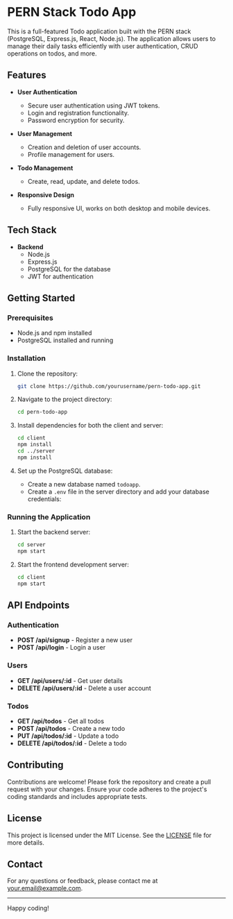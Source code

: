 # PERN Stack Todo App

This is a full-featured Todo application built with the PERN stack (PostgreSQL, Express.js, React, Node.js). The application allows users to manage their daily tasks efficiently with user authentication, CRUD operations on todos, and more.

## Features

- **User Authentication**
  - Secure user authentication using JWT tokens.
  - Login and registration functionality.
  - Password encryption for security.

- **User Management**
  - Creation and deletion of user accounts.
  - Profile management for users.

- **Todo Management**
  - Create, read, update, and delete todos.
  
- **Responsive Design**
  - Fully responsive UI, works on both desktop and mobile devices.


## Tech Stack

- **Backend**
  - Node.js
  - Express.js
  - PostgreSQL for the database
  - JWT for authentication

## Getting Started

### Prerequisites

- Node.js and npm installed
- PostgreSQL installed and running

### Installation

1. Clone the repository:
    ```sh
    git clone https://github.com/yourusername/pern-todo-app.git
    ```

2. Navigate to the project directory:
    ```sh
    cd pern-todo-app
    ```

3. Install dependencies for both the client and server:
    ```sh
    cd client
    npm install
    cd ../server
    npm install
    ```

4. Set up the PostgreSQL database:
    - Create a new database named `todoapp`.
    - Create a `.env` file in the server directory and add your database credentials:
    


### Running the Application

1. Start the backend server:
    ```sh
    cd server
    npm start
    ```

2. Start the frontend development server:
    ```sh
    cd client
    npm start
    ```

## API Endpoints

### Authentication

- **POST /api/signup** - Register a new user
- **POST /api/login** - Login a user

### Users

- **GET /api/users/:id** - Get user details
- **DELETE /api/users/:id** - Delete a user account

### Todos

- **GET /api/todos** - Get all todos
- **POST /api/todos** - Create a new todo
- **PUT /api/todos/:id** - Update a todo
- **DELETE /api/todos/:id** - Delete a todo

## Contributing

Contributions are welcome! Please fork the repository and create a pull request with your changes. Ensure your code adheres to the project's coding standards and includes appropriate tests.

## License

This project is licensed under the MIT License. See the [LICENSE](LICENSE) file for more details.

## Contact

For any questions or feedback, please contact me at [your.email@example.com](mailto:your.email@example.com).

---

Happy coding!
